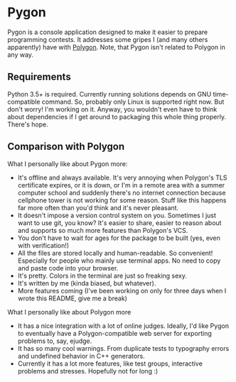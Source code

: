 # Pygon

Pygon is a console application designed to make it easier to prepare
programming contests. It addresses some gripes I (and many others apparently) have with
[Polygon](https://polygon.codeforces.com). Note, that Pygon isn't related to Polygon in any way.

## Requirements

Python 3.5+ is required. Currently running solutions depends on GNU time-compatible command.
So, probably only Linux is supported right now. But don't worry! I'm working on it.
Anyway, you wouldn't even have to think about dependencies if I get around to packaging this whole
thing properly. There's hope.

## Comparison with Polygon

What I personally like about Pygon more:

 - It's offline and always available.
   It's very annoying when Polygon's TLS certificate expires, or it is down,
   or I'm in a remote area with a summer computer school and suddenly there's
   no internet connection because cellphone tower is not working for some reason.
   Stuff like this happens far more often than you'd think and it's never pleasant.
 - It doesn't impose a version control system on you.
   Sometimes I just want to use git, you know? It's easier to share,
   easier to reason about and supports so much more features than Polygon's VCS.
 - You don't have to wait for ages for the package to be built (yes, even with verification!)
 - All the files are stored locally and human-readable.
   So convenient! Especially for people who mainly use terminal apps.
   No need to copy and paste code into your browser.
 - It's pretty. Colors in the terminal are just so freaking sexy.
 - It's written by me (kinda biased, but whatever).
 - More features coming (I've been working on only for three days when I wrote this README, give me a break)

What I personally like about Polygon more

 - It has a nice integration with a lot of online judges.
   Ideally, I'd like Pygon to eventually have a Polygon-compatible web server for exporting problems
   to, say, ejudge.
 - It has so many cool warnings. From duplicate tests to typography errors and undefined
   behavior in C++ generators.
 - Currently it has a lot more features, like test groups, interactive problems and stresses.
   Hopefully not for long :)
